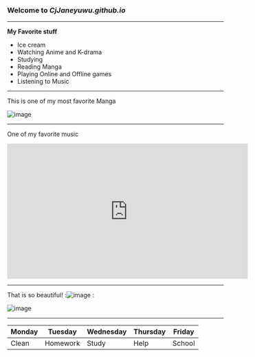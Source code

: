 ### Welcome to *CjJaneyuwu.github.io*

---

**My Favorite stuff**
- Ice cream
- Watching Anime and K-drama
- Studying
- Reading Manga
- Playing Online and Offline games
- Listening to Music

---

This is one of my most favorite Manga

![image](https://user-images.githubusercontent.com/118236782/203199940-d7c08975-273a-44d9-9875-7915d9775438.png)

---

One of my favorite music


<iframe width="560" height="315" src="https://www.youtube.com/embed/lBOoZC3d5o4" title="YouTube video player" frameborder="0" allow="accelerometer; autoplay; clipboard-write; encrypted-media; gyroscope; picture-in-picture" allowfullscreen></iframe>

---

That is so beautiful! :![image](https://user-images.githubusercontent.com/118236782/203160970-67f4ebc6-0fba-45ab-891a-d019e3f01d0f.png)
:

![image](https://user-images.githubusercontent.com/118236782/202055720-e7aeb0a4-ac36-4f5c-a284-1dad3f2d5183.png)

---

|Monday|Tuesday|Wednesday|Thursday|Friday|
|------|-------|---------|--------|-------|
|Clean|Homework|Study|Help|School|

